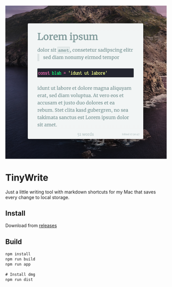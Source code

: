 ![Screenshot](/screenshot.png)

# TinyWrite

Just a little writing tool with markdown shortcuts for my Mac that saves every
change to local storage.

## Install

Download from [releases](https://github.com/dennis84/tiny-write/releases)

## Build

```
npm install
npm run build
npm run app

# Install dmg
npm run dist
```
